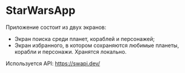 # StarWarsApp

Приложение состоит из двух экранов:
- Экран поиска среди планет, кораблей и персонажей;
- Экран избранного, в котором сохраняются любимые планеты, корабли и персонажи. Хранятся локально.

Используется API: https://swapi.dev/
